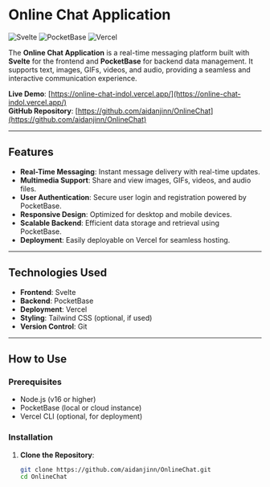 # Online Chat Application

![Svelte](https://img.shields.io/badge/Svelte-4.0.0-%23FF3E00?logo=svelte)
![PocketBase](https://img.shields.io/badge/PocketBase-0.8.0-%23007ACC?logo=pocketbase)
![Vercel](https://img.shields.io/badge/Deployed%20on-Vercel-%23000000?logo=vercel)

The **Online Chat Application** is a real-time messaging platform built with **Svelte** for the frontend and **PocketBase** for backend data management. It supports text, images, GIFs, videos, and audio, providing a seamless and interactive communication experience.

**Live Demo**: [https://online-chat-indol.vercel.app/](https://online-chat-indol.vercel.app/)  
**GitHub Repository**: [https://github.com/aidanjinn/OnlineChat](https://github.com/aidanjinn/OnlineChat)

---

## Features

- **Real-Time Messaging**: Instant message delivery with real-time updates.
- **Multimedia Support**: Share and view images, GIFs, videos, and audio files.
- **User Authentication**: Secure user login and registration powered by PocketBase.
- **Responsive Design**: Optimized for desktop and mobile devices.
- **Scalable Backend**: Efficient data storage and retrieval using PocketBase.
- **Deployment**: Easily deployable on Vercel for seamless hosting.

---

## Technologies Used

- **Frontend**: Svelte
- **Backend**: PocketBase
- **Deployment**: Vercel
- **Styling**: Tailwind CSS (optional, if used)
- **Version Control**: Git

---

## How to Use

### Prerequisites
- Node.js (v16 or higher)
- PocketBase (local or cloud instance)
- Vercel CLI (optional, for deployment)

### Installation

1. **Clone the Repository**:
   ```bash
   git clone https://github.com/aidanjinn/OnlineChat.git
   cd OnlineChat
